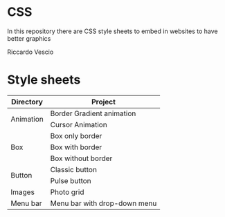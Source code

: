 # CSS

In this repository there are CSS style sheets to embed in websites to have better graphics

Riccardo Vescio

# Style sheets

<table>
  <thead>
    <tr><th>Directory</th><th>Project</th></tr>
  </thead>
    
  <tbody>
    <tr>
      <td rowspan="2">Animation</td>
      <td>Border Gradient animation</td>
    </tr>
    <tr>
      <td>Cursor Animation</td>
    </tr>
    <tr>
      <td rowspan="3">Box</td>
      <td>Box only border</td>
    </tr>
    <tr>
      <td>Box with border</td>
    </tr>
    <tr>
      <td>Box without border</td>
    </tr>
    <tr>
      <td rowspan="2">Button</td>
      <td>Classic button</td>
    </tr>
    <tr>
      <td>Pulse button</td>
    </tr>
    <tr>
      <td>Images</td>
      <td>Photo grid</td>
    </tr>
     <tr>
      <td>Menu bar</td>
      <td>Menu bar with drop-down menu</td>
    </tr>
  </tbody>
</table>
